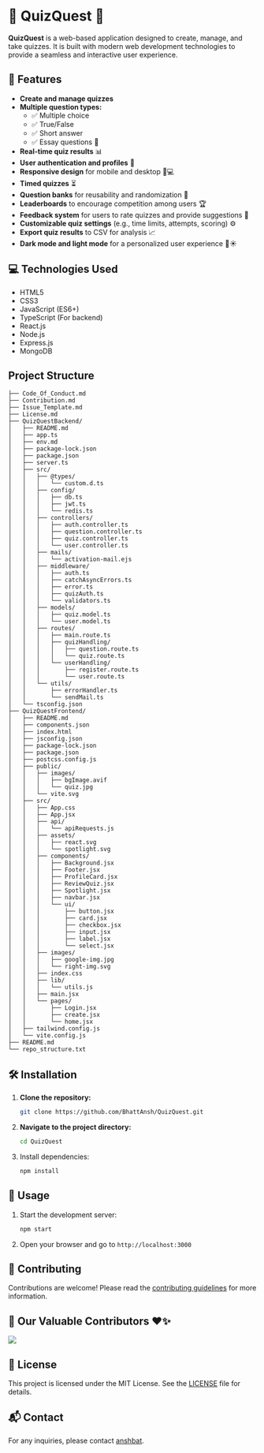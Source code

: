 # 🎉 QuizQuest 🎉

**QuizQuest** is a web-based application designed to create, manage, and take quizzes. It is built with modern web development technologies to provide a seamless and interactive user experience.

## 🚀 Features

- **Create and manage quizzes**  
- **Multiple question types:**
  - ✅ Multiple choice
  - ✅ True/False
  - ✅ Short answer
  - ✅ Essay questions 📝
- **Real-time quiz results** 📊
- **User authentication and profiles** 🔑
- **Responsive design** for mobile and desktop 📱💻
- **Timed quizzes** ⏳
- **Question banks** for reusability and randomization 🔄
- **Leaderboards** to encourage competition among users 🏆
- **Feedback system** for users to rate quizzes and provide suggestions 💬
- **Customizable quiz settings** (e.g., time limits, attempts, scoring) ⚙️
- **Export quiz results** to CSV for analysis 📈
- **Dark mode and light mode** for a personalized user experience 🌙☀️

## 💻 Technologies Used

- HTML5
- CSS3
- JavaScript (ES6+)
- TypeScript (For backend)
- React.js
- Node.js
- Express.js
- MongoDB

## Project Structure

<!-- START_STRUCTURE -->
```
├── Code_Of_Conduct.md
├── Contribution.md
├── Issue_Template.md
├── License.md
├── QuizQuestBackend/
│   ├── README.md
│   ├── app.ts
│   ├── env.md
│   ├── package-lock.json
│   ├── package.json
│   ├── server.ts
│   ├── src/
│   │   ├── @types/
│   │   │   └── custom.d.ts
│   │   ├── config/
│   │   │   ├── db.ts
│   │   │   ├── jwt.ts
│   │   │   └── redis.ts
│   │   ├── controllers/
│   │   │   ├── auth.controller.ts
│   │   │   ├── question.controller.ts
│   │   │   ├── quiz.controller.ts
│   │   │   └── user.controller.ts
│   │   ├── mails/
│   │   │   └── activation-mail.ejs
│   │   ├── middleware/
│   │   │   ├── auth.ts
│   │   │   ├── catchAsyncErrors.ts
│   │   │   ├── error.ts
│   │   │   ├── quizAuth.ts
│   │   │   └── validators.ts
│   │   ├── models/
│   │   │   ├── quiz.model.ts
│   │   │   └── user.model.ts
│   │   ├── routes/
│   │   │   ├── main.route.ts
│   │   │   ├── quizHandling/
│   │   │   │   ├── question.route.ts
│   │   │   │   └── quiz.route.ts
│   │   │   └── userHandling/
│   │   │       ├── register.route.ts
│   │   │       └── user.route.ts
│   │   └── utils/
│   │       ├── errorHandler.ts
│   │       └── sendMail.ts
│   └── tsconfig.json
├── QuizQuestFrontend/
│   ├── README.md
│   ├── components.json
│   ├── index.html
│   ├── jsconfig.json
│   ├── package-lock.json
│   ├── package.json
│   ├── postcss.config.js
│   ├── public/
│   │   ├── images/
│   │   │   ├── bgImage.avif
│   │   │   └── quiz.jpg
│   │   └── vite.svg
│   ├── src/
│   │   ├── App.css
│   │   ├── App.jsx
│   │   ├── api/
│   │   │   └── apiRequests.js
│   │   ├── assets/
│   │   │   ├── react.svg
│   │   │   └── spotlight.svg
│   │   ├── components/
│   │   │   ├── Background.jsx
│   │   │   ├── Footer.jsx
│   │   │   ├── ProfileCard.jsx
│   │   │   ├── ReviewQuiz.jsx
│   │   │   ├── Spotlight.jsx
│   │   │   ├── navbar.jsx
│   │   │   └── ui/
│   │   │       ├── button.jsx
│   │   │       ├── card.jsx
│   │   │       ├── checkbox.jsx
│   │   │       ├── input.jsx
│   │   │       ├── label.jsx
│   │   │       └── select.jsx
│   │   ├── images/
│   │   │   ├── google-img.jpg
│   │   │   └── right-img.svg
│   │   ├── index.css
│   │   ├── lib/
│   │   │   └── utils.js
│   │   ├── main.jsx
│   │   └── pages/
│   │       ├── Login.jsx
│   │       ├── create.jsx
│   │       └── home.jsx
│   ├── tailwind.config.js
│   └── vite.config.js
├── README.md
└── repo_structure.txt
```
<!-- END_STRUCTURE -->

## 🛠️ Installation

1. **Clone the repository:**
   ```bash
   git clone https://github.com/BhattAnsh/QuizQuest.git
   ```
2. **Navigate to the project directory:**
   ```bash
   cd QuizQuest
   ```
3. Install dependencies:
   ```bash
   npm install
   ```

## 🎉 Usage

1. Start the development server:
   ```bash
   npm start
   ```
2. Open your browser and go to `http://localhost:3000`

## 🤝 Contributing

Contributions are welcome! Please read the [contributing guidelines](Contribution.md) for more information.

## 🌟 Our Valuable Contributors ❤️✨

<a href="https://github.com/BhattAnsh/Quiz-Quest/graphs/contributors">
  <img src="https://contributors-img.web.app/image?repo=BhattAnsh/Quiz-Quest" />
</a>

## 📄 License

This project is licensed under the MIT License. See the [LICENSE](License.md) file for details.

## 📬 Contact

For any inquiries, please contact [anshbat](https://github.com/BhattAnsh).
